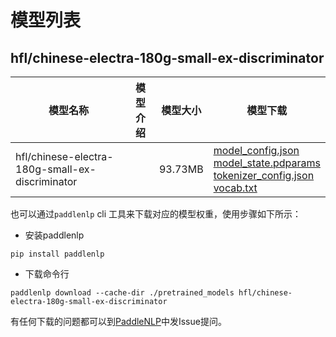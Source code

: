 #  模型列表

## hfl/chinese-electra-180g-small-ex-discriminator

| 模型名称 | 模型介绍 | 模型大小  | 模型下载 |
| --- | --- | --- | --- |
|hfl/chinese-electra-180g-small-ex-discriminator|  | 93.73MB | [model_config.json](https://bj.bcebos.com/paddlenlp/models/community/hfl/chinese-electra-180g-small-ex-discriminator/model_config.json)<br>[model_state.pdparams](https://bj.bcebos.com/paddlenlp/models/community/hfl/chinese-electra-180g-small-ex-discriminator/model_state.pdparams)<br>[tokenizer_config.json](https://bj.bcebos.com/paddlenlp/models/community/hfl/chinese-electra-180g-small-ex-discriminator/tokenizer_config.json)<br>[vocab.txt](https://bj.bcebos.com/paddlenlp/models/community/hfl/chinese-electra-180g-small-ex-discriminator/vocab.txt) |

也可以通过`paddlenlp` cli 工具来下载对应的模型权重，使用步骤如下所示：

* 安装paddlenlp

```shell
pip install paddlenlp
```

* 下载命令行

```shell
paddlenlp download --cache-dir ./pretrained_models hfl/chinese-electra-180g-small-ex-discriminator
```

有任何下载的问题都可以到[PaddleNLP](https://github.com/PaddlePaddle/PaddleNLP)中发Issue提问。
